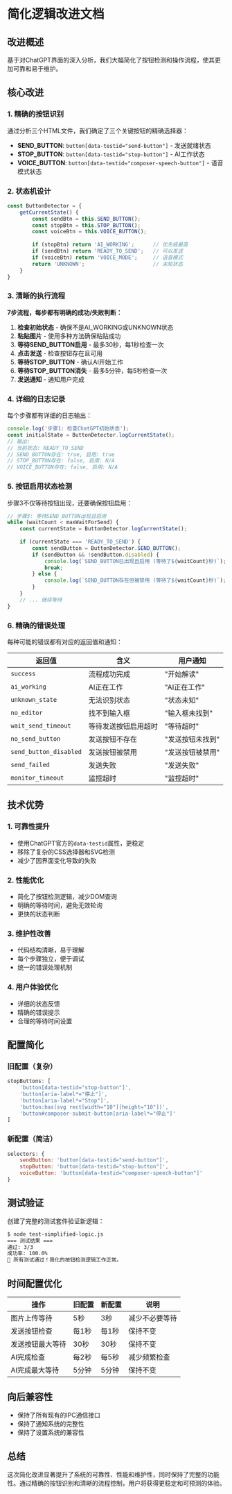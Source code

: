 # 简化逻辑改进文档

## 改进概述

基于对ChatGPT界面的深入分析，我们大幅简化了按钮检测和操作流程，使其更加可靠和易于维护。

## 核心改进

### 1. 精确的按钮识别

通过分析三个HTML文件，我们确定了三个关键按钮的精确选择器：

- **SEND_BUTTON**: `button[data-testid="send-button"]` - 发送就绪状态
- **STOP_BUTTON**: `button[data-testid="stop-button"]` - AI工作状态  
- **VOICE_BUTTON**: `button[data-testid="composer-speech-button"]` - 语音模式状态

### 2. 状态机设计

```javascript
const ButtonDetector = {
    getCurrentState() {
        const sendBtn = this.SEND_BUTTON();
        const stopBtn = this.STOP_BUTTON();
        const voiceBtn = this.VOICE_BUTTON();
        
        if (stopBtn) return 'AI_WORKING';      // 优先级最高
        if (sendBtn) return 'READY_TO_SEND';   // 可以发送
        if (voiceBtn) return 'VOICE_MODE';     // 语音模式
        return 'UNKNOWN';                      // 未知状态
    }
}
```

### 3. 清晰的执行流程

**7步流程，每步都有明确的成功/失败判断：**

1. **检查初始状态** - 确保不是AI_WORKING或UNKNOWN状态
2. **粘贴图片** - 使用多种方法确保粘贴成功
3. **等待SEND_BUTTON启用** - 最多30秒，每1秒检查一次
4. **点击发送** - 检查按钮存在且可用
5. **等待STOP_BUTTON** - 确认AI开始工作
6. **等待STOP_BUTTON消失** - 最多5分钟，每5秒检查一次
7. **发送通知** - 通知用户完成

### 4. 详细的日志记录

每个步骤都有详细的日志输出：

```javascript
console.log('步骤1: 检查ChatGPT初始状态');
const initialState = ButtonDetector.logCurrentState();
// 输出:
// 当前状态: READY_TO_SEND
// SEND_BUTTON存在: true, 启用: true
// STOP_BUTTON存在: false, 启用: N/A
// VOICE_BUTTON存在: false, 启用: N/A
```

### 5. 按钮启用状态检测

步骤3不仅等待按钮出现，还要确保按钮启用：

```javascript
// 步骤3: 等待SEND_BUTTON出现且启用
while (waitCount < maxWaitForSend) {
    const currentState = ButtonDetector.logCurrentState();
    
    if (currentState === 'READY_TO_SEND') {
        const sendButton = ButtonDetector.SEND_BUTTON();
        if (sendButton && !sendButton.disabled) {
            console.log(`SEND_BUTTON已出现且启用 (等待了${waitCount}秒)`);
            break;
        } else {
            console.log(`SEND_BUTTON存在但被禁用 (等待了${waitCount}秒)`);
        }
    }
    // ... 继续等待
}
```

### 6. 精确的错误处理

每种可能的错误都有对应的返回值和通知：

| 返回值 | 含义 | 用户通知 |
|--------|------|----------|
| `success` | 流程成功完成 | "开始解读" |
| `ai_working` | AI正在工作 | "AI正在工作" |
| `unknown_state` | 无法识别状态 | "状态未知" |
| `no_editor` | 找不到输入框 | "输入框未找到" |
| `wait_send_timeout` | 等待发送按钮启用超时 | "等待超时" |
| `no_send_button` | 发送按钮不存在 | "发送按钮未找到" |
| `send_button_disabled` | 发送按钮被禁用 | "发送按钮被禁用" |
| `send_failed` | 发送失败 | "发送失败" |
| `monitor_timeout` | 监控超时 | "监控超时" |

## 技术优势

### 1. 可靠性提升
- 使用ChatGPT官方的`data-testid`属性，更稳定
- 移除了复杂的CSS选择器和SVG检测
- 减少了因界面变化导致的失败

### 2. 性能优化
- 简化了按钮检测逻辑，减少DOM查询
- 明确的等待时间，避免无效轮询
- 更快的状态判断

### 3. 维护性改善
- 代码结构清晰，易于理解
- 每个步骤独立，便于调试
- 统一的错误处理机制

### 4. 用户体验优化
- 详细的状态反馈
- 精确的错误提示
- 合理的等待时间设置

## 配置简化

### 旧配置（复杂）
```javascript
stopButtons: [
    'button[data-testid="stop-button"]',
    'button[aria-label*="停止"]',
    'button[aria-label*="Stop"]',
    'button:has(svg rect[width="10"][height="10"])',
    'button#composer-submit-button[aria-label*="停止"]'
]
```

### 新配置（简洁）
```javascript
selectors: {
    sendButton: 'button[data-testid="send-button"]',
    stopButton: 'button[data-testid="stop-button"]',
    voiceButton: 'button[data-testid="composer-speech-button"]'
}
```

## 测试验证

创建了完整的测试套件验证新逻辑：

```bash
$ node test-simplified-logic.js
=== 测试结果 ===
通过: 3/3
成功率: 100.0%
🎉 所有测试通过！简化的按钮检测逻辑工作正常。
```

## 时间配置优化

| 操作 | 旧配置 | 新配置 | 说明 |
|------|--------|--------|------|
| 图片上传等待 | 5秒 | 3秒 | 减少不必要等待 |
| 发送按钮检查 | 每1秒 | 每1秒 | 保持不变 |
| 发送按钮最大等待 | 30秒 | 30秒 | 保持不变 |
| AI完成检查 | 每2秒 | 每5秒 | 减少频繁检查 |
| AI完成最大等待 | 5分钟 | 5分钟 | 保持不变 |

## 向后兼容性

- 保持了所有现有的IPC通信接口
- 保持了通知系统的完整性
- 保持了设置系统的兼容性

## 总结

这次简化改进显著提升了系统的可靠性、性能和维护性，同时保持了完整的功能性。通过精确的按钮识别和清晰的流程控制，用户将获得更稳定和可预测的体验。 
